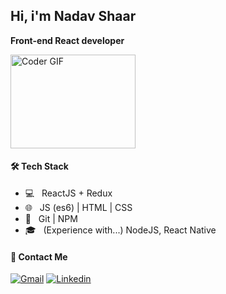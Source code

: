 ## Hi, i'm Nadav Shaar
<b>Front-end React developer</b>

<img src="https://media.giphy.com/media/SWoSkN6DxTszqIKEqv/giphy.gif" alt="Coder GIF" width="200" height="150" >
<h4>🛠 Tech Stack</h4>

- 💻 &nbsp; ReactJS + Redux
- 🌐 &nbsp; JS (es6) | HTML | CSS
- 🔧 &nbsp; Git | NPM
- 🎓 &nbsp; (Experience with...) NodeJS, React Native

<h4> 🍻 Contact Me </h4>

[![Gmail](https://img.shields.io/badge/-Gmail-c14438?style=flat&logo=Gmail&logoColor=white)](mailto:nadavshaar@gmail.com)
[![Linkedin](https://img.shields.io/badge/-LinkedIn-blue?style=flat&logo=Linkedin&logoColor=white)](https://www.linkedin.com/in/nadav-shaar-551771139)
